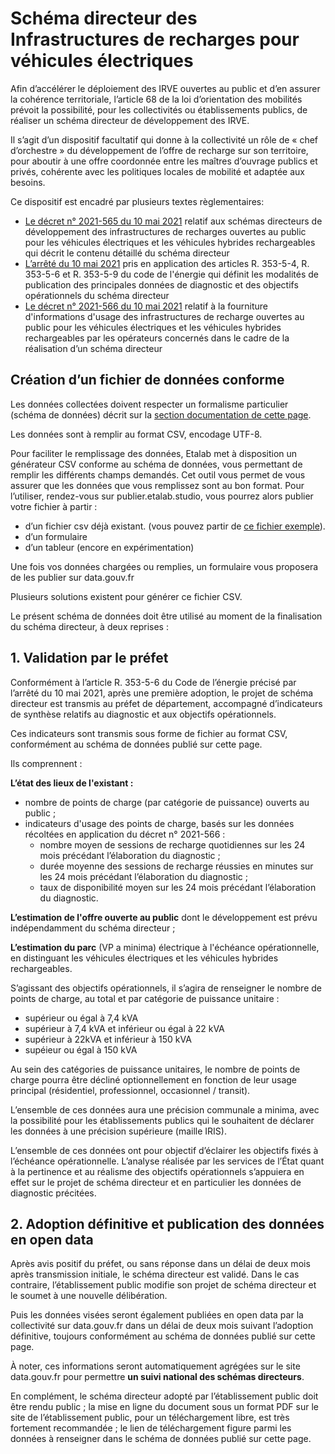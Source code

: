 # Schéma directeur des Infrastructures de recharges pour véhicules électriques

Afin d’accélérer le déploiement des IRVE ouvertes au public et d’en assurer la cohérence territoriale, l’article 68 de la loi d’orientation des mobilités prévoit la possibilité, pour les collectivités ou établissements publics, de réaliser un schéma directeur de développement des IRVE. 

Il s’agit d’un dispositif facultatif qui donne à la collectivité un rôle de « chef d’orchestre » du développement de l’offre de recharge sur son territoire, pour aboutir à une offre coordonnée entre les maîtres d’ouvrage publics et privés, cohérente avec les politiques locales de mobilité et adaptée aux besoins.

Ce dispositif est encadré par plusieurs textes règlementaires:
- [Le décret n° 2021-565 du 10 mai 2021](https://www.legifrance.gouv.fr/jorf/id/JORFTEXT000043490106) relatif aux schémas directeurs de développement des infrastructures de recharges ouvertes au public pour les véhicules électriques et les véhicules hybrides rechargeables qui décrit le contenu détaillé du schéma directeur
- [L’arrêté du 10 mai 2021](https://www.legifrance.gouv.fr/loda/id/JORFTEXT000043490176/) pris en application des articles R. 353-5-4, R. 353-5-6 et R. 353-5-9 du code de l'énergie qui définit les modalités de publication des principales données de diagnostic et des objectifs opérationnels du schéma directeur 
- [Le décret n° 2021-566 du 10 mai 2021](https://www.legifrance.gouv.fr/jorf/id/JORFTEXT000043490129) relatif à la fourniture d'informations d'usage des infrastructures de recharge ouvertes au public pour les véhicules électriques et les véhicules hybrides rechargeables  par les opérateurs concernés dans le cadre de la réalisation d’un schéma directeur

## Création d’un fichier de données conforme

Les données collectées doivent respecter un formalisme particulier (schéma de données) décrit sur la [section documentation de cette page](https://schema.data.gouv.fr/etalab/schema-sdirve/latest/documentation.html).

Les données sont à remplir au format CSV, encodage UTF-8.

Pour faciliter le remplissage des données, Etalab met à disposition un générateur CSV conforme au schéma de données, vous permettant de remplir les différents champs demandés. Cet outil vous permet de vous assurer que les données que vous remplissez sont au bon format. Pour l’utiliser, rendez-vous sur publier.etalab.studio, vous pourrez alors publier votre fichier à partir :
- d’un fichier csv déjà existant. (vous pouvez partir de [ce fichier exemple](https://www.data.gouv.fr/fr/datasets/fichier-exemple-schema-directeur-des-infrastructures-de-recharges-pour-vehicules-electriques/)).
- d’un formulaire
- d’un tableur (encore en expérimentation)

Une fois vos données chargées ou remplies, un formulaire vous proposera de les publier sur data.gouv.fr

Plusieurs solutions existent pour générer ce fichier CSV.

Le présent schéma de données doit être utilisé au moment de la finalisation du schéma directeur, à deux reprises : 

## 1. Validation par le préfet

Conformément à l’article R. 353-5-6 du Code de l’énergie précisé par l’arrêté du 10 mai 2021, après une première adoption, le projet de schéma directeur est transmis au préfet de département, accompagné d’indicateurs de synthèse relatifs au diagnostic et aux objectifs opérationnels. 

Ces indicateurs sont transmis sous forme de fichier au format CSV, conformément au schéma de données publié sur cette page.

Ils comprennent : 

**L’état des lieux de l'existant :**
- nombre de points de charge (par catégorie de puissance) ouverts au public ; 
- indicateurs d'usage des points de charge, basés sur les données récoltées en application du décret n° 2021-566  :
    - nombre moyen de sessions de recharge quotidiennes sur les 24 mois précédant l’élaboration du diagnostic ;
    - durée moyenne des sessions de recharge réussies en minutes sur les 24 mois précédant l’élaboration du diagnostic ;
    - taux de disponibilité moyen sur les 24 mois précédant l’élaboration du diagnostic.

**L’estimation de l'offre ouverte au public** dont le développement est prévu indépendamment du schéma directeur ;

**L’estimation du parc** (VP a minima) électrique à l'échéance opérationnelle, en distinguant les véhicules électriques et les véhicules hybrides rechargeables.

S’agissant des objectifs opérationnels, il s’agira de renseigner le nombre de points de charge, au total et par catégorie de puissance unitaire :
- supérieur ou égal à 7,4 kVA
- supérieur à 7,4 kVA et inférieur ou égal à 22 kVA 
- supérieur à 22kVA et inférieur à 150 kVA
- supéieur ou égal à 150 kVA	

Au sein des catégories de puissance unitaires, le nombre de points de charge pourra être décliné optionnellement en fonction de leur usage principal (résidentiel, professionnel, occasionnel / transit).

L’ensemble de ces données aura une précision communale a minima, avec la possibilité pour les établissements publics qui le souhaitent de déclarer les données à une précision supérieure (maille IRIS).

L’ensemble de ces données ont pour objectif d’éclairer les objectifs fixés à l’échéance opérationnelle. L’analyse réalisée par les services de l’État quant à la pertinence et au réalisme des objectifs opérationnels s’appuiera en effet sur le projet de schéma directeur et en particulier les données de diagnostic précitées. 


## 2. Adoption définitive et publication des données en open data

Après avis positif du préfet, ou sans réponse dans un délai de deux mois après transmission initiale, le schéma directeur est validé. Dans le cas contraire, l’établissement public modifie son projet de schéma directeur et le soumet à une nouvelle délibération.

Puis les données visées seront également publiées en open data par la collectivité sur data.gouv.fr dans un délai de deux mois suivant l’adoption définitive, toujours conformément au schéma de données publié sur cette page.  

À noter, ces informations seront automatiquement agrégées sur le site data.gouv.fr pour permettre **un suivi national des schémas directeurs**. 

En complément, le schéma directeur adopté par l’établissement public doit être rendu public ; la mise en ligne du document sous un format PDF sur le site de l’établissement public, pour un téléchargement libre, est très fortement recommandée ; le lien de téléchargement figure parmi les données à renseigner dans le schéma de données publié sur cette page.